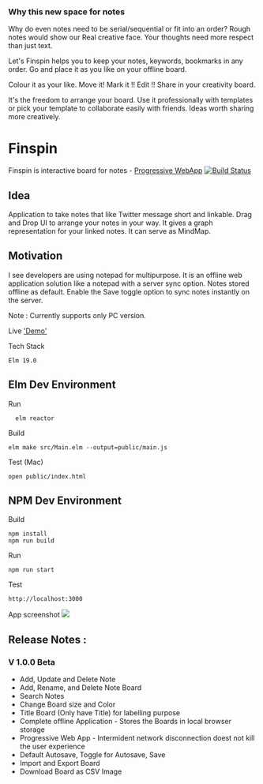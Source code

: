 ### Why this new space for notes
Why do even notes need to be serial/sequential or fit into an order? 
Rough notes would show our Real creative face. Your thoughts need more respect than just text. 

Let's Finspin helps you to keep your notes, keywords, bookmarks in any order. Go and place it as you like on your offline board. 

Colour it as your like. 
Move it! Mark it !! Edit !!  Share in your creativity board.

 It's the freedom to arrange your board. 
Use it professionally with templates or pick your template to collaborate easily with friends. Ideas worth sharing more creatively.



# Finspin
Finspin is interactive board for notes - [Progressive WebApp](https://web.dev/what-are-pwas/) [![Build Status](https://app.travis-ci.com/ranraj/finspin.svg?branch=main)](https://app.travis-ci.com/ranraj/finspin)

## Idea

Application to take notes that like Twitter message short and linkable. Drag and Drop UI to arrange your notes in your way. It gives a graph representation for your linked notes. It can serve as MindMap.

## Motivation  
I see developers are using notepad for multipurpose. It is an offline web application solution like a notepad with a server sync option. Notes stored offline as default. Enable the Save toggle option to sync notes instantly on the server. 

Note : Currently supports only PC version. 

Live ['Demo'](https://finspin.netlify.app/)

Tech Stack  
```
Elm 19.0
```
## Elm Dev Environment
Run
```
  elm reactor
```  
Build
```
elm make src/Main.elm --output=public/main.js
```

Test (Mac) 
```
open public/index.html
```

## NPM Dev Environment

Build
```
npm install 
npm run build
```
Run
```
npm run start
```
Test
```
http://localhost:3000
```

App screenshot
![](https://ranraj.github.io/finspin/Screenshot.png)


## Release Notes :
### V 1.0.0 Beta
- Add, Update and Delete Note
- Add, Rename, and Delete Note Board
- Search Notes
- Change Board size and Color
- Title Board (Only have Title) for labelling purpose
- Complete offline Application - Stores the Boards in local browser storage
- Progressive Web App - Intermident network disconnection doest not kill the user experience
- Default Autosave, Toggle for Autosave, Save
- Import and Export Board
- Download Board as CSV Image